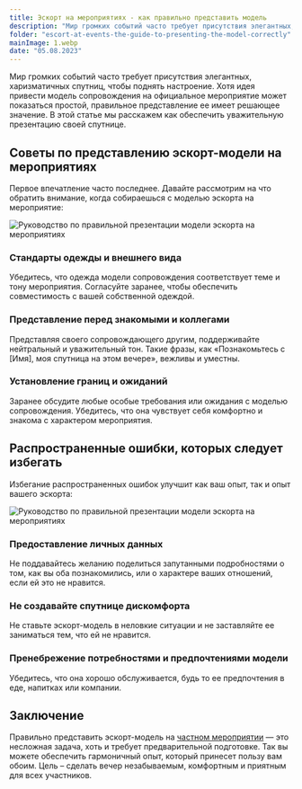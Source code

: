 ```yaml
---
title: Эскорт на мероприятиях - как правильно представить модель
description: "Мир громких событий часто требует присутствия элегантных, харизматичных спутниц, чтобы поднять настроение. Хотя идея привести модель сопровождения на официальное мероприятие может показаться простой, правильное представление ее имеет решающее значение."
folder: "escort-at-events-the-guide-to-presenting-the-model-correctly"
mainImage: 1.webp
date: "05.08.2023"
---
```

Мир громких событий часто требует присутствия элегантных, харизматичных спутниц, чтобы поднять настроение. Хотя идея привести модель сопровождения на официальное мероприятие может показаться простой, правильное представление ее имеет решающее значение. В этой статье мы расскажем как обеспечить уважительную презентацию своей спутнице.
## Советы по представлению эскорт-модели на мероприятиях
Первое впечатление часто последнее. Давайте рассмотрим на что обратить внимание, когда собираешься с моделью эскорта на мероприятие:

![Руководство по правильной презентации модели эскорта на мероприятиях](/assets/img/media/escort-at-events-the-guide-to-presenting-the-model-correctly/2.webp "Как правильно представить модель эскорта на мероприятиях")
### Стандарты одежды и внешнего вида
Убедитесь, что одежда модели сопровождения соответствует теме и тону мероприятия. Согласуйте заранее, чтобы обеспечить совместимость с вашей собственной одеждой.
### Представление перед знакомыми и коллегами
Представляя своего сопровождающего другим, поддерживайте нейтральный и уважительный тон. Такие фразы, как «Познакомьтесь с [Имя], моя спутница на этом вечере», вежливы и уместны.
### Установление границ и ожиданий
Заранее обсудите любые особые требования или ожидания с моделью сопровождения. Убедитесь, что она чувствует себя комфортно и знакома с характером мероприятия.
## Распространенные ошибки, которых следует избегать
Избегание распространенных ошибок улучшит как ваш опыт, так и опыт вашего эскорта:

![Руководство по правильной презентации модели эскорта на мероприятиях](/assets/img/media/escort-at-events-the-guide-to-presenting-the-model-correctly/3.webp "Правильно представляем модель эскорта")
### Предоставление личных данных
Не поддавайтесь желанию поделиться запутанными подробностями о том, как вы оба познакомились, или о характере ваших отношений, если ей это не нравится.
### Не создавайте спутнице дискомфорта
Не ставьте эскорт-модель в неловкие ситуации и не заставляйте ее заниматься тем, что ей не нравится.
### Пренебрежение потребностями и предпочтениями модели
Убедитесь, что она хорошо обслуживается, будь то ее предпочтения в еде, напитках или компании.
## Заключение
Правильно представить эскорт-модель на <a href="https://mgtimes.ae/ru/services/models-for-private-events" class="menu__link" data-v-f81b9fa1="">частном мероприятии</a> — это несложная задача, хоть и требует предварительной подготовке. Так вы можете обеспечить гармоничный опыт, который принесет пользу вам обоим. Цель – сделать вечер незабываемым, комфортным и приятным для всех участников.